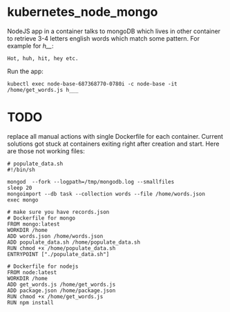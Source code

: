 # kubernetes_node_mongo

NodeJS app in a container talks to mongoDB which lives in other container to retrieve 3-4 letters english words which match some pattern. 
For example for *h__*:

    Hot, huh, hit, hey etc.

Run the app:

    kubectl exec node-base-687368770-0780i -c node-base -it /home/get_words.js h___
    
# TODO
replace all manual actions with single Dockerfile for each container. Current solutions got stuck at containers exiting right after creation and start. Here are those not working files:

    # populate_data.sh
    #!/bin/sh
    
    mongod  --fork --logpath=/tmp/mongodb.log --smallfiles
    sleep 20
    mongoimport --db task --collection words --file /home/words.json
    exec mongo
    
    # make sure you have records.json
    # Dockerfile for mongo
    FROM mongo:latest
    WORKDIR /home
    ADD words.json /home/words.json
    ADD populate_data.sh /home/populate_data.sh
    RUN chmod +x /home/populate_data.sh
    ENTRYPOINT ["./populate_data.sh"]
    
    # Dockerfile for nodejs
    FROM node:latest
    WORKDIR /home
    ADD get_words.js /home/get_words.js
    ADD package.json /home/package.json
    RUN chmod +x /home/get_words.js
    RUN npm install
